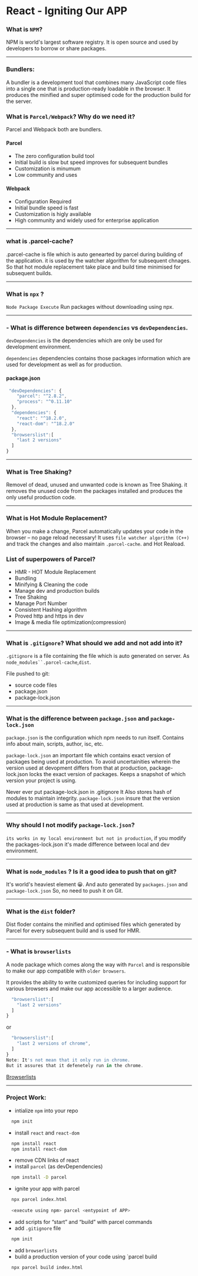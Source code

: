 
# React - Igniting Our APP

###  What is `NPM`?
NPM is world's largest software registry. It is open source
and used by developers to borrow or share packages.

***
### Bundlers:
A bundler is a development tool that combines many JavaScript code files into a single one that is production-ready loadable in the browser.
It produces the minified and super optimised code for the production build 
for the server.


### What is `Parcel/Webpack`? Why do we need it?
Parcel and Webpack both are bundlers. 


#### Parcel

- The zero configuration build tool 
- Initial build is slow but speed improves for subsequent bundles 
- Customization is minumum 
- Low community and uses 

#### Webpack

- Configuration Required 
- Initial bundle speed is fast 
- Customization is higly available 
- High community and widely used for enterprise application 
***
### what is .parcel-cache?
.parcel-cache is file which is auto genearted by parcel during building of the application.
it is used by the watcher algorithm for subsequent chnages. So that hot module replacement take place and build time minimised for subsequent builds. 

***
### What is `npx` ?
`Node Package Execute` Run packages without downloading using npx.

***
### - What is difference between `dependencies` vs `devDependencies`.
`devDependencies` is the dependencies which are only be used for development environment.

`dependencies` dependencies contains those packages information which are used for development as well as for production.

#### package.json

```javascript
 "devDependencies": {
    "parcel": "^2.8.2",
    "process": "^0.11.10"
  },
  "dependencies": {
    "react": "^18.2.0",
    "react-dom": "^18.2.0"
  },
  "browserslist":[
    "last 2 versions"
  ]
}
```
***

### What is Tree Shaking?
Removel of dead, unused and unwanted code is known as Tree Shaking.
it removes the unused code from the packages installed and produces the only useful production code.

***
### What is Hot Module Replacement?
When you make a change, Parcel automatically updates your code in the browser – no page reload necessary!
It uses `file watcher algorithm (C++)` and track the changes and also maintain `.parcel-cache`. and Hot Reaload.

### List of superpowers of Parcel?

- HMR - HOT Module Replacement
- Bundling 
- Minifying & Cleaning the code
- Manage dev and production builds
- Tree Shaking
- Manage Port Number
- Consistent Hashing algorithm
- Proved http and https in dev 
- Image & media file optimization(compression)

***

### What is `.gitignore`? What should we add and not add into it?
`.gitignore` is a file containing the file which is auto generated on server.
As `node_modules``.parcel-cache`,`dist`.

File pushed to git:
- source code files
- package.json
- package-lock.json

***
### What is the difference between `package.json` and `package-lock.json`

`package.json` is the configuration which npm needs to run itself. Contains info about main, scripts, author, isc, etc.

`package-lock.json` an important file which contains exact version of packages being used at production. To avoid uncertainities wherein the version used at devopment differs from that at production, package-lock.json locks the exact version of packages. Keeps a snapshot of which version your project is using.

Never ever put package-lock.json in .gitignore
It Also stores hash of modules to maintain integrity.
`package-lock.json` insure that the version used at production is same as that used at development.

***
### Why should I not modify `package-lock.json`? 

`its works in my local environment but not in production`, if you modify the packages-lock.json it's made difference between local and dev environment.

***
### What is `node_modules` ? Is it a good idea to push that on git?

It's world's heaviest element 😀. And auto generated by `packages.json` and `package-lock.json` So, no need to push it on Git.

***
### What is the `dist` folder?
Dist floder contains the minified and optimised files which generated by Parcel for every subsequent build and is used for HMR.

***
### - What is `browserlists`

A node package which comes along the way with `Parcel` and is responsible to make our app compatible with `older browsers`.

It provides the ability to write customized queries for including support for various browsers and make our app accessible to a larger audience.
```javascript
  "browserslist":[
    "last 2 versions"
  ]
}
```
or 

```javascript
  "browserslist":[
    "last 2 versions of chrome",
  ]
}
Note: It's not mean that it only run in chrome.
But it assures that it defenetely run in the chrome.
```

[Browserlists](https://github.com/browserslist/browserslist#readme)

***
### Project Work: 

- intialize `npm` into your repo
```bash
  npm init 
```
- install `react` and `react-dom`
```bash
  npm install react
  npm install react-dom 
```
- remove CDN links of react
- install `parcel` (as devDependencies)
```bash
  npm install -D parcel 
```
- ignite your app with parcel
```bash
  npx parcel index.html
  
  <execute using npm> parcel <entypoint of APP>
```
- add scripts for “start” and “build” with parcel commands
- add `.gitignore` file
```bash
  npm init 
```
- add `browserlists`
- build a production version of your code using `parcel build
```bash
  npx parcel build index.html 
```

